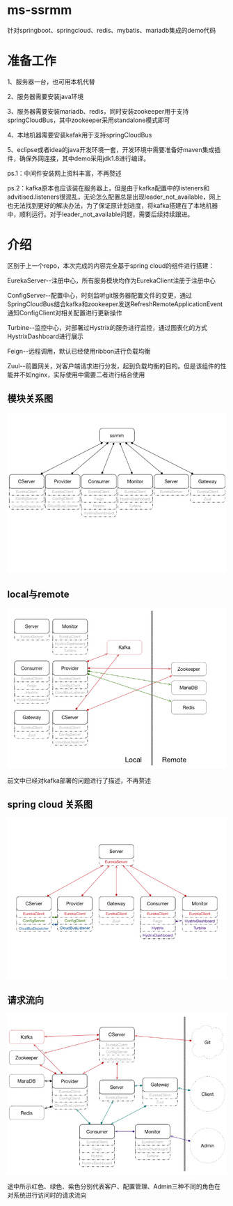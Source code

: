 # ms-ssrmm

针对springboot、springcloud、redis、mybatis、mariadb集成的demo代码

# 准备工作
1、服务器一台，也可用本机代替

2、服务器需要安装java环境

3、服务器需要安装mariadb、redis，同时安装zookeeper用于支持springCloudBus，其中zookeeper采用standalone模式即可

4、本地机器需要安装kafak用于支持springCloudBus

5、eclipse或者idea的java开发环境一套，开发环境中需要准备好maven集成插件，确保外网连接，其中demo采用jdk1.8进行编译。

ps.1：中间件安装网上资料丰富，不再赘述

ps.2：kafka原本也应该装在服务器上，但是由于kafka配置中的listeners和advitised.listeners很混乱，无论怎么配置总是出现leader\_not\_available，网上也无法找到更好的解决办法，为了保证原计划进度，将kafka搭建在了本地机器中，顺利运行。对于leader\_not\_available问题，需要后续持续跟进。

# 介绍
区别于上一个repo，本次完成的内容完全基于spring cloud的组件进行搭建：

EurekaServer--注册中心，所有服务模块均作为EurekaClient注册于注册中心

ConfigServer--配置中心，时刻监听git服务器配置文件的变更，通过SpringCloudBus结合kafka和zookeeper发送RefreshRemoteApplicationEvent通知ConfigClient对相关配置进行更新操作

Turbine--监控中心，对部署过Hystrix的服务进行监控，通过图表化的方式HystrixDashboard进行展示

Feign--远程调用，默认已经使用ribbon进行负载均衡

Zuul--前置网关，对客户端请求进行分发，起到负载均衡的目的。但是该组件的性能并不如nginx，实际使用中需要二者进行结合使用


## 模块关系图
![Image text](https://github.com/TuataraRjan/ms-ssrmm/blob/master/assets/Introduction-1.png)

## local与remote
![Image text](https://github.com/TuataraRjan/ms-ssrmm/blob/master/assets/Introduction-3.png)

前文中已经对kafka部署的问题进行了描述，不再赘述

## spring cloud 关系图
![Image text](https://github.com/TuataraRjan/ms-ssrmm/blob/master/assets/Introduction-2.png)

## 请求流向
![Image text](https://github.com/TuataraRjan/ms-ssrmm/blob/master/assets/Introduction-4.png)

途中所示红色、绿色、紫色分别代表客户、配置管理、Admin三种不同的角色在对系统进行访问时的请求流向






